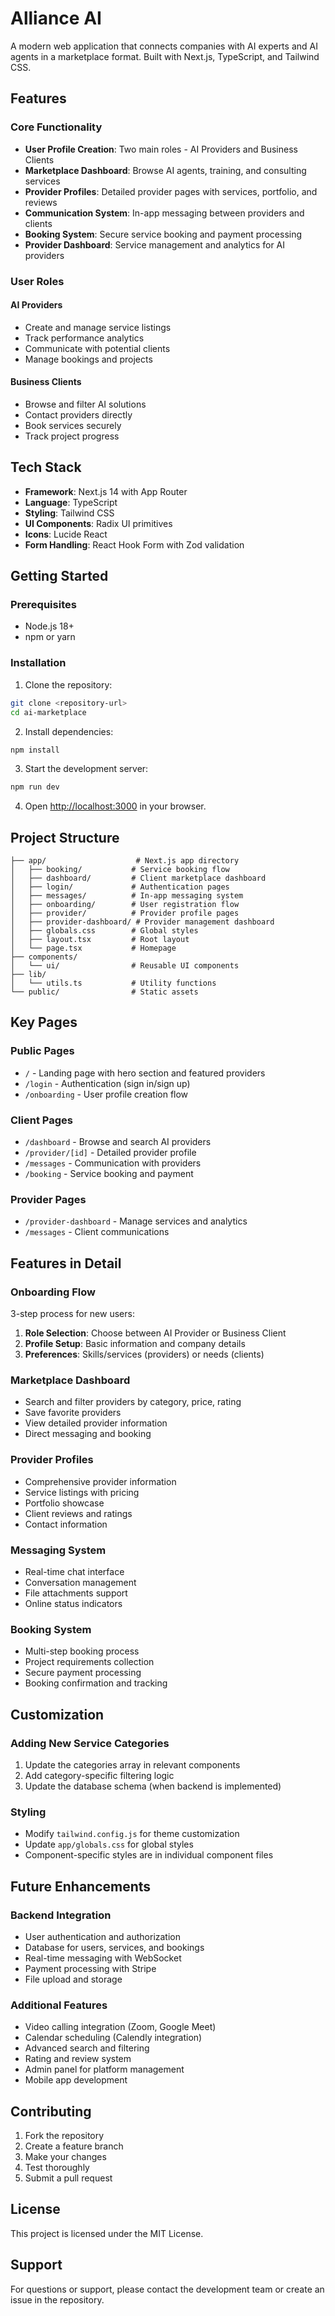 # Alliance AI

A modern web application that connects companies with AI experts and AI agents in a marketplace format. Built with Next.js, TypeScript, and Tailwind CSS.

## Features

### Core Functionality
- **User Profile Creation**: Two main roles - AI Providers and Business Clients
- **Marketplace Dashboard**: Browse AI agents, training, and consulting services
- **Provider Profiles**: Detailed provider pages with services, portfolio, and reviews
- **Communication System**: In-app messaging between providers and clients
- **Booking System**: Secure service booking and payment processing
- **Provider Dashboard**: Service management and analytics for AI providers

### User Roles

#### AI Providers
- Create and manage service listings
- Track performance analytics
- Communicate with potential clients
- Manage bookings and projects

#### Business Clients
- Browse and filter AI solutions
- Contact providers directly
- Book services securely
- Track project progress

## Tech Stack

- **Framework**: Next.js 14 with App Router
- **Language**: TypeScript
- **Styling**: Tailwind CSS
- **UI Components**: Radix UI primitives
- **Icons**: Lucide React
- **Form Handling**: React Hook Form with Zod validation

## Getting Started

### Prerequisites

- Node.js 18+ 
- npm or yarn

### Installation

1. Clone the repository:
```bash
git clone <repository-url>
cd ai-marketplace
```

2. Install dependencies:
```bash
npm install
```

3. Start the development server:
```bash
npm run dev
```

4. Open [http://localhost:3000](http://localhost:3000) in your browser.

## Project Structure

```
├── app/                    # Next.js app directory
│   ├── booking/           # Service booking flow
│   ├── dashboard/         # Client marketplace dashboard
│   ├── login/             # Authentication pages
│   ├── messages/          # In-app messaging system
│   ├── onboarding/        # User registration flow
│   ├── provider/          # Provider profile pages
│   ├── provider-dashboard/ # Provider management dashboard
│   ├── globals.css        # Global styles
│   ├── layout.tsx         # Root layout
│   └── page.tsx           # Homepage
├── components/
│   └── ui/                # Reusable UI components
├── lib/
│   └── utils.ts           # Utility functions
└── public/                # Static assets
```

## Key Pages

### Public Pages
- `/` - Landing page with hero section and featured providers
- `/login` - Authentication (sign in/sign up)
- `/onboarding` - User profile creation flow

### Client Pages
- `/dashboard` - Browse and search AI providers
- `/provider/[id]` - Detailed provider profile
- `/messages` - Communication with providers
- `/booking` - Service booking and payment

### Provider Pages
- `/provider-dashboard` - Manage services and analytics
- `/messages` - Client communications

## Features in Detail

### Onboarding Flow
3-step process for new users:
1. **Role Selection**: Choose between AI Provider or Business Client
2. **Profile Setup**: Basic information and company details
3. **Preferences**: Skills/services (providers) or needs (clients)

### Marketplace Dashboard
- Search and filter providers by category, price, rating
- Save favorite providers
- View detailed provider information
- Direct messaging and booking

### Provider Profiles
- Comprehensive provider information
- Service listings with pricing
- Portfolio showcase
- Client reviews and ratings
- Contact information

### Messaging System
- Real-time chat interface
- Conversation management
- File attachments support
- Online status indicators

### Booking System
- Multi-step booking process
- Project requirements collection
- Secure payment processing
- Booking confirmation and tracking

## Customization

### Adding New Service Categories
1. Update the categories array in relevant components
2. Add category-specific filtering logic
3. Update the database schema (when backend is implemented)

### Styling
- Modify `tailwind.config.js` for theme customization
- Update `app/globals.css` for global styles
- Component-specific styles are in individual component files

## Future Enhancements

### Backend Integration
- User authentication and authorization
- Database for users, services, and bookings
- Real-time messaging with WebSocket
- Payment processing with Stripe
- File upload and storage

### Additional Features
- Video calling integration (Zoom, Google Meet)
- Calendar scheduling (Calendly integration)
- Advanced search and filtering
- Rating and review system
- Admin panel for platform management
- Mobile app development

## Contributing

1. Fork the repository
2. Create a feature branch
3. Make your changes
4. Test thoroughly
5. Submit a pull request

## License

This project is licensed under the MIT License.

## Support

For questions or support, please contact the development team or create an issue in the repository.

